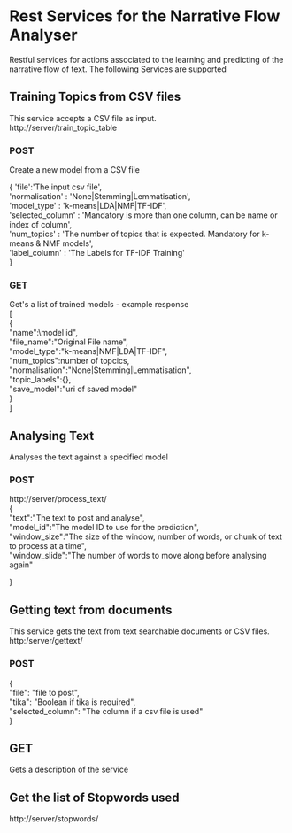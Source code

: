 # Rest Services for the Narrative Flow Analyser
Restful services for actions associated to the learning and predicting of the narrative flow of text.
The following Services are supported
## Training Topics from CSV files
This service accepts a CSV file as input.<br />
http://server/train_topic_table<br />
### POST 
Create a new model from a CSV file

{
    'file':'The input csv file',<br />
    'normalisation' : 'None|Stemming|Lemmatisation',<br />
    'model_type' : 'k-means|LDA|NMF|TF-IDF',<br />
    'selected_column' : 'Mandatory is more than one column, can be name or index of column',<br />
    'num_topics' : 'The number of topics that is expected. Mandatory for k-means & NMF models',<br />
    'label_column' : 'The Labels for TF-IDF Training'<br /> 
}

### GET
Get's a list of trained models - example response<br />
[<br />
    {<br />
        "name":\model id",<br />
        "file_name":"Original File name",<br />
        "model_type":"k-means|NMF|LDA|TF-IDF",<br />
        "num_topics":number of topcics,<br />
        "normalisation":"None|Stemming|Lemmatisation",<br />
        "topic_labels":{},<br />
        "save_model":"uri of saved model"<br />
        }<br />
]

## Analysing Text
Analyses the text against a specified model
### POST
http://server/process_text/<br />
{<br />
    "text":"The text to post and analyse",<br />
    "model_id":"The model ID to use for the prediction",<br />
    "window_size":"The size of the window, number of words, or chunk of text to process at a time",<br />
    "window_slide":"The number of words to move along before analysing again"<br />

}

## Getting text from documents
This service gets the text from text searchable documents or CSV files.<br />
http:/server/gettext/
### POST
{<br />
    "file": "file to post",<br />
    "tika": "Boolean if tika is required",<br />
    "selected_column": "The column if a csv file is used"<br />
}
## GET
Gets a description of the service

## Get the list of Stopwords used
http://server/stopwords/
